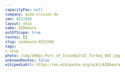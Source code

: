 ```yaml
---
capacityPax: null
company: aida-cruises-de
imo: 9221566
layout: ship
name: AIDAaura
outOfScope: true
routes: []
slug: aidaaura-9221566
tags:
- ship
photo: /img/300px-Port_of_Istanbul%2C_Turkey_001.jpg
unknownRoutes: false
wikipediaUrl: https://en.wikipedia.org/wiki/AIDAaura
---
```

